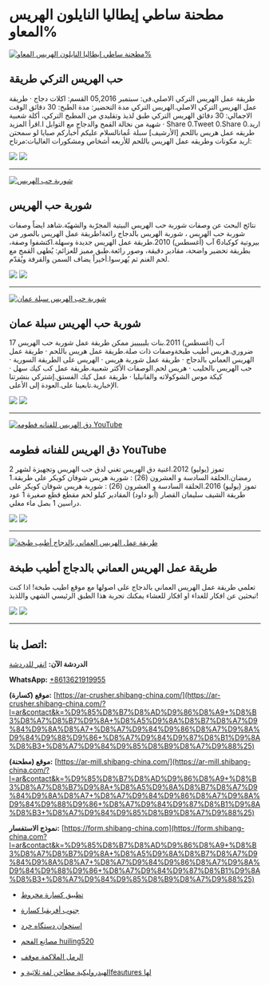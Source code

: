 # مطحنة ساطي إيطاليا النايلون الهريس المعاو%

<a href="https://swt.shibang-china.com/?l=ar&img&k=%D9%85%D8%B7%D8%AD%D9%86%D8%A9+%D8%B3%D8%A7%D8%B7%D9%8A+%D8%A5%D9%8A%D8%B7%D8%A7%D9%84%D9%8A%D8%A7+%D8%A7%D9%84%D9%86%D8%A7%D9%8A%D9%84%D9%88%D9%86+%D8%A7%D9%84%D9%87%D8%B1%D9%8A%D8%B3+%D8%A7%D9%84%D9%85%D8%B9%D8%A7%D9%88%25" target="_blank">![مطحنة ساطي إيطاليا النايلون الهريس المعاو%](http://static.shibang-china.com/all-800x300/1437.jpg)</a>

## حب الهريس التركي طريقة
طريقة عمل الهريس التركي الاصلي.فى: سبتمبر 05,2016 القسم: اكلات دجاج &middot; طريقة عمل الهريس التركي الاصلي.الهريس التركي مدة التحضير: مدة الطبخ: 30 دقائق الوقت الاجمالي: 30 دقائق الهريس التركي طبق لذيذ وتقليدي من المطبخ التركي، أكلة شعبية شهية من نخالة القمح والدجاج مع التوابل ا.اقرأ المزيد &middot; Share 0.Tweet 0.Share 0.اريد طريقه عمل هريس باللحم [الأرشيف] سبلة عُمانالسلام عليكم أخباركم صبايا لو سمحتن اريد مكونات وطريقه عمل الهريس باللحم للأربعه أشخاص ومشكورات الغاليات:مرتاح:


<a href="https://whatsapp.shibangsoft.com/WhatsApp.php" target="_blank" title="WhatsApp">![](http://static.shibang-china.com/icon/whatsapp.png)</a> <a href="https://swt.shibang-china.com/?l=ar&icon&k=%D9%85%D8%B7%D8%AD%D9%86%D8%A9+%D8%B3%D8%A7%D8%B7%D9%8A+%D8%A5%D9%8A%D8%B7%D8%A7%D9%84%D9%8A%D8%A7+%D8%A7%D9%84%D9%86%D8%A7%D9%8A%D9%84%D9%88%D9%86+%D8%A7%D9%84%D9%87%D8%B1%D9%8A%D8%B3+%D8%A7%D9%84%D9%85%D8%B9%D8%A7%D9%88%25" target="_blank">![](http://static.shibang-china.com/icon/chat-ar.png)</a>

---

<a href="https://swt.shibang-china.com/?l=ar&img&k=%D9%85%D8%B7%D8%AD%D9%86%D8%A9+%D8%B3%D8%A7%D8%B7%D9%8A+%D8%A5%D9%8A%D8%B7%D8%A7%D9%84%D9%8A%D8%A7+%D8%A7%D9%84%D9%86%D8%A7%D9%8A%D9%84%D9%88%D9%86+%D8%A7%D9%84%D9%87%D8%B1%D9%8A%D8%B3+%D8%A7%D9%84%D9%85%D8%B9%D8%A7%D9%88%25" target="_blank">![شوربة حب الهريس](http://static.shibang-china.com/all-800x300/661.jpg)</a>

## شوربة حب الهريس
نتائج البحث عن وصفات شوربة حب الهريس البيتية المجرّبة والشهيّة.شاهد ايضاً وصفات شوربة حب الهريس ، شوربة الهريس بالدجاج رائعة!طريقة عمل الهريس بالصور من بيروتية كوكباد6 آب (أغسطس) 2010.طريقة عمل الهريس جديدة وسهلة.اكتشفوا وصفة، بطريقة تحضير واضحة، مقادير دقيقة، وصور رائعة.طبق مميز للعزائم: يُطهى القمح مع لحم الغنم ثم يُهرسوا.أخيراً يضاف السمن والقرفة ويُقدّم.


<a href="https://whatsapp.shibangsoft.com/WhatsApp.php" target="_blank" title="WhatsApp">![](http://static.shibang-china.com/icon/whatsapp.png)</a> <a href="https://swt.shibang-china.com/?l=ar&icon&k=%D9%85%D8%B7%D8%AD%D9%86%D8%A9+%D8%B3%D8%A7%D8%B7%D9%8A+%D8%A5%D9%8A%D8%B7%D8%A7%D9%84%D9%8A%D8%A7+%D8%A7%D9%84%D9%86%D8%A7%D9%8A%D9%84%D9%88%D9%86+%D8%A7%D9%84%D9%87%D8%B1%D9%8A%D8%B3+%D8%A7%D9%84%D9%85%D8%B9%D8%A7%D9%88%25" target="_blank">![](http://static.shibang-china.com/icon/chat-ar.png)</a>

---

<a href="https://swt.shibang-china.com/?l=ar&img&k=%D9%85%D8%B7%D8%AD%D9%86%D8%A9+%D8%B3%D8%A7%D8%B7%D9%8A+%D8%A5%D9%8A%D8%B7%D8%A7%D9%84%D9%8A%D8%A7+%D8%A7%D9%84%D9%86%D8%A7%D9%8A%D9%84%D9%88%D9%86+%D8%A7%D9%84%D9%87%D8%B1%D9%8A%D8%B3+%D8%A7%D9%84%D9%85%D8%B9%D8%A7%D9%88%25" target="_blank">![شوربة حب الهريس سبلة عمان](http://static.shibang-china.com/all-800x300/352.jpg)</a>

## شوربة حب الهريس سبلة عمان
17 آب (أغسطس) 2011.بنات بليييييز ممكن طريقة عمل شوربة حب الهريس ضروري.هريس أطيب طبخةوصفات ذات صلة.طريقة عمل هريس باللحم &middot; طريقة عمل الهريس العماني بالدجاج &middot; طريقة عمل شوربة هريس &middot; الهريس على الطريقة السورية &middot; حب الهريس بالحليب &middot; هريس لحم.الوصفات الأكثر شعبية.طريقة عمل كب كيك سهل &middot; كيكة موس الشوكولاته والفانيليا &middot; طريقة عمل كيك الفستق.إشتركي بنشرتنا الإخبارية.تابعينا على.العودة إلى الأعلى.


<a href="https://whatsapp.shibangsoft.com/WhatsApp.php" target="_blank" title="WhatsApp">![](http://static.shibang-china.com/icon/whatsapp.png)</a> <a href="https://swt.shibang-china.com/?l=ar&icon&k=%D9%85%D8%B7%D8%AD%D9%86%D8%A9+%D8%B3%D8%A7%D8%B7%D9%8A+%D8%A5%D9%8A%D8%B7%D8%A7%D9%84%D9%8A%D8%A7+%D8%A7%D9%84%D9%86%D8%A7%D9%8A%D9%84%D9%88%D9%86+%D8%A7%D9%84%D9%87%D8%B1%D9%8A%D8%B3+%D8%A7%D9%84%D9%85%D8%B9%D8%A7%D9%88%25" target="_blank">![](http://static.shibang-china.com/icon/chat-ar.png)</a>

---

<a href="https://swt.shibang-china.com/?l=ar&img&k=%D9%85%D8%B7%D8%AD%D9%86%D8%A9+%D8%B3%D8%A7%D8%B7%D9%8A+%D8%A5%D9%8A%D8%B7%D8%A7%D9%84%D9%8A%D8%A7+%D8%A7%D9%84%D9%86%D8%A7%D9%8A%D9%84%D9%88%D9%86+%D8%A7%D9%84%D9%87%D8%B1%D9%8A%D8%B3+%D8%A7%D9%84%D9%85%D8%B9%D8%A7%D9%88%25" target="_blank">![دق الهريس للفنانه فطومه YouTube](http://static.shibang-china.com/all-800x300/613.jpg)</a>

## دق الهريس للفنانه فطومه YouTube
2 تموز (يوليو) 2012.اغنية دق الهريس تغني لدق حب الهريس وتجهيزة لشهر رمضان.الحلقة السادسة و العشرون (26) : شوربة هريس شوفان كويكر على طريقة.1 تموز (يوليو) 2016.الحلقة السادسة و العشرون (26) : شوربة هريس شوفان كويكر على طريقة الشيف سليمان القصار (أبو داود) المقادير كيلو لحم مقطع قطع صغيرة 1 عود دراسين 1 بصل ماء مغلي.


<a href="https://whatsapp.shibangsoft.com/WhatsApp.php" target="_blank" title="WhatsApp">![](http://static.shibang-china.com/icon/whatsapp.png)</a> <a href="https://swt.shibang-china.com/?l=ar&icon&k=%D9%85%D8%B7%D8%AD%D9%86%D8%A9+%D8%B3%D8%A7%D8%B7%D9%8A+%D8%A5%D9%8A%D8%B7%D8%A7%D9%84%D9%8A%D8%A7+%D8%A7%D9%84%D9%86%D8%A7%D9%8A%D9%84%D9%88%D9%86+%D8%A7%D9%84%D9%87%D8%B1%D9%8A%D8%B3+%D8%A7%D9%84%D9%85%D8%B9%D8%A7%D9%88%25" target="_blank">![](http://static.shibang-china.com/icon/chat-ar.png)</a>

---

<a href="https://swt.shibang-china.com/?l=ar&img&k=%D9%85%D8%B7%D8%AD%D9%86%D8%A9+%D8%B3%D8%A7%D8%B7%D9%8A+%D8%A5%D9%8A%D8%B7%D8%A7%D9%84%D9%8A%D8%A7+%D8%A7%D9%84%D9%86%D8%A7%D9%8A%D9%84%D9%88%D9%86+%D8%A7%D9%84%D9%87%D8%B1%D9%8A%D8%B3+%D8%A7%D9%84%D9%85%D8%B9%D8%A7%D9%88%25" target="_blank">![طريقة عمل الهريس العماني بالدجاج أطيب طبخة](http://static.shibang-china.com/all-800x300/930.jpg)</a>

## طريقة عمل الهريس العماني بالدجاج أطيب طبخة
تعلمي طريقة عمل الهريس العماني بالدجاج على اصولها مع موقع اطيب طبخة! اذا كنت تبحثين عن افكار للغداء او افكار للعشاء يمكنك تجربة هذا الطبق الرئيسي الشهي واللذيذ!

<a href="https://whatsapp.shibangsoft.com/WhatsApp.php" target="_blank" title="WhatsApp">![](http://static.shibang-china.com/icon/whatsapp.png)</a> <a href="https://swt.shibang-china.com/?l=ar&icon&k=%D9%85%D8%B7%D8%AD%D9%86%D8%A9+%D8%B3%D8%A7%D8%B7%D9%8A+%D8%A5%D9%8A%D8%B7%D8%A7%D9%84%D9%8A%D8%A7+%D8%A7%D9%84%D9%86%D8%A7%D9%8A%D9%84%D9%88%D9%86+%D8%A7%D9%84%D9%87%D8%B1%D9%8A%D8%B3+%D8%A7%D9%84%D9%85%D8%B9%D8%A7%D9%88%25" target="_blank">![](http://static.shibang-china.com/icon/chat-ar.png)</a>

---
## اتصل بنا:

**الدردشة الآن:** [انقر للدردشة](https://swt.shibang-china.com?l=ar&contact&k=%D9%85%D8%B7%D8%AD%D9%86%D8%A9+%D8%B3%D8%A7%D8%B7%D9%8A+%D8%A5%D9%8A%D8%B7%D8%A7%D9%84%D9%8A%D8%A7+%D8%A7%D9%84%D9%86%D8%A7%D9%8A%D9%84%D9%88%D9%86+%D8%A7%D9%84%D9%87%D8%B1%D9%8A%D8%B3+%D8%A7%D9%84%D9%85%D8%B9%D8%A7%D9%88%25)

**WhatsApp:**  [+8613621919955](https://whatsapp.shibangsoft.com/WhatsApp.php)

**موقع (كسارة):** [https://ar-crusher.shibang-china.com/](https://ar-crusher.shibang-china.com/?l=ar&contact&k=%D9%85%D8%B7%D8%AD%D9%86%D8%A9+%D8%B3%D8%A7%D8%B7%D9%8A+%D8%A5%D9%8A%D8%B7%D8%A7%D9%84%D9%8A%D8%A7+%D8%A7%D9%84%D9%86%D8%A7%D9%8A%D9%84%D9%88%D9%86+%D8%A7%D9%84%D9%87%D8%B1%D9%8A%D8%B3+%D8%A7%D9%84%D9%85%D8%B9%D8%A7%D9%88%25)

**موقع (مطحنة):** [https://ar-mill.shibang-china.com/](https://ar-mill.shibang-china.com/?l=ar&contact&k=%D9%85%D8%B7%D8%AD%D9%86%D8%A9+%D8%B3%D8%A7%D8%B7%D9%8A+%D8%A5%D9%8A%D8%B7%D8%A7%D9%84%D9%8A%D8%A7+%D8%A7%D9%84%D9%86%D8%A7%D9%8A%D9%84%D9%88%D9%86+%D8%A7%D9%84%D9%87%D8%B1%D9%8A%D8%B3+%D8%A7%D9%84%D9%85%D8%B9%D8%A7%D9%88%25)

**نموذج الاستفسار:** [https://form.shibang-china.com](https://form.shibang-china.com?l=ar&contact&k=%D9%85%D8%B7%D8%AD%D9%86%D8%A9+%D8%B3%D8%A7%D8%B7%D9%8A+%D8%A5%D9%8A%D8%B7%D8%A7%D9%84%D9%8A%D8%A7+%D8%A7%D9%84%D9%86%D8%A7%D9%8A%D9%84%D9%88%D9%86+%D8%A7%D9%84%D9%87%D8%B1%D9%8A%D8%B3+%D8%A7%D9%84%D9%85%D8%B9%D8%A7%D9%88%25)

* [تطبيق كسارة مخروط](../25/%D8%AA%D8%B7%D8%A8%D9%8A%D9%82%20%D9%83%D8%B3%D8%A7%D8%B1%D8%A9%20%D9%85%D8%AE%D8%B1%D9%88%D8%B7.md)

* [جنوب أفريقيا كسارة](../25/%D8%AC%D9%86%D9%88%D8%A8%20%D8%A3%D9%81%D8%B1%D9%8A%D9%82%D9%8A%D8%A7%20%D9%83%D8%B3%D8%A7%D8%B1%D8%A9.md)

* [استخوان دستگاه خرد](../21/%D8%A7%D8%B3%D8%AA%D8%AE%D9%88%D8%A7%D9%86%20%D8%AF%D8%B3%D8%AA%DA%AF%D8%A7%D9%87%20%D8%AE%D8%B1%D8%AF.md)

* [مصانع الفحم huiling520](../25/%D9%85%D8%B5%D8%A7%D9%86%D8%B9%20%D8%A7%D9%84%D9%81%D8%AD%D9%85%20huiling520.md)

* [الرمل الملاكمة موقف](../23/%D8%A7%D9%84%D8%B1%D9%85%D9%84%20%D8%A7%D9%84%D9%85%D9%84%D8%A7%D9%83%D9%85%D8%A9%20%D9%85%D9%88%D9%82%D9%81.md)

* [الهيدروليكية مطاحن لفة ثلاثية وfeautures لها](../25/%D8%A7%D9%84%D9%87%D9%8A%D8%AF%D8%B1%D9%88%D9%84%D9%8A%D9%83%D9%8A%D8%A9%20%D9%85%D8%B7%D8%A7%D8%AD%D9%86%20%D9%84%D9%81%D8%A9%20%D8%AB%D9%84%D8%A7%D8%AB%D9%8A%D8%A9%20%D9%88feautures%20%D9%84%D9%87%D8%A7.md)